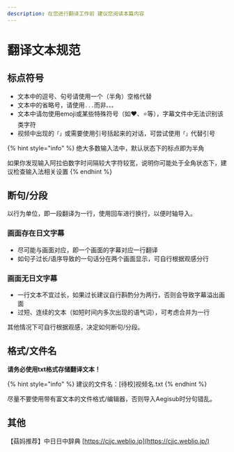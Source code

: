 ```yaml
---
description: 在您进行翻译工作前 建议您阅读本篇内容
---
```


# 翻译文本规范

## 标点符号

* 文本中的逗号、句号请使用一个（半角）空格代替
* 文本中的省略号，请使用`...`而非`。。。`
* 文本中请勿使用emoji或某些特殊符号（如❤️、⭐️等），字幕文件中无法识别该类字符
* 视频中出现的`「」`或需要使用引号括起来的对话，可尝试使用`「」`代替引号

{% hint style="info" %}
 绝大多数输入法中，默认状态下的标点即为半角

如果你发现输入阿拉伯数字时间隔较大字符较宽，说明你可能处于全角状态下，建议检查输入法相关设置
{% endhint %}

## 断句/分段

以行为单位，即一段翻译为一行，使用回车进行换行，以便时轴导入。

### 画面存在日文字幕

* 尽可能与画面对应，即一个画面的字幕对应一行翻译
* 如句子过长/语序导致的一句话分在两个画面显示，可自行根据观感分行

### 画面无日文字幕

* 一行文本不宜过长，如果过长建议自行斟酌分为两行，否则会导致字幕溢出画面
* 过短、连续的文本（如短时间内多次出现的语气词），可考虑合并为一行

其他情况下可自行根据观感，决定如何断句/分段。

## 格式/文件名

**请务必使用txt格式存储翻译文本！**

{% hint style="info" %}
建议的文件名：\[待校\]视频名.txt
{% endhint %}

尽量不要使用带有富文本的文件格式/编辑器，否则导入Aegisub时分句错乱。

## 其他

【菇妈推荐】中日日中辞典 [https://cjjc.weblio.jp](https://cjjc.weblio.jp/)


